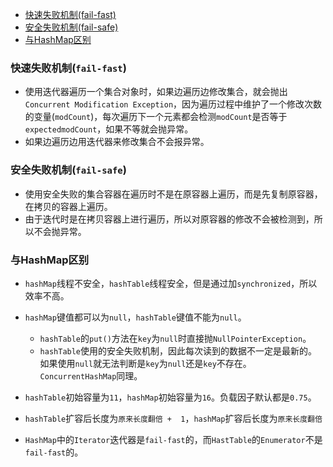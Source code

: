 * [快速失败机制(fail\-fast)](#%E5%BF%AB%E9%80%9F%E5%A4%B1%E8%B4%A5%E6%9C%BA%E5%88%B6fail-fast)
* [安全失败机制(fail\-safe)](#%E5%AE%89%E5%85%A8%E5%A4%B1%E8%B4%A5%E6%9C%BA%E5%88%B6fail-safe)
* [与HashMap区别](#%E4%B8%8Ehashmap%E5%8C%BA%E5%88%AB)

### 快速失败机制(`fail-fast`)

- 使用迭代器遍历一个集合对象时，如果边遍历边修改集合，就会抛出`Concurrent Modification Exception`，因为遍历过程中维护了一个修改次数的变量(`modCount`)，每次遍历下一个元素都会检测`modCount`是否等于`expectedmodCount`，如果不等就会抛异常。
- 如果边遍历边用迭代器来修改集合不会报异常。

### 安全失败机制(`fail-safe`)

- 使用安全失败的集合容器在遍历时不是在原容器上遍历，而是先复制原容器，在拷贝的容器上遍历。
- 由于迭代时是在拷贝容器上进行遍历，所以对原容器的修改不会被检测到，所以不会抛异常。

### 与HashMap区别

- `hashMap`线程不安全，`hashTable`线程安全，但是通过加`synchronized`，所以效率不高。

- `hashMap`键值都可以为`null`，`hashTable`键值不能为`null`。

  - `hashTable`的`put()`方法在`key`为`null`时直接抛`NullPointerException`。
  - `hashTable`使用的安全失败机制，因此每次读到的数据不一定是最新的。如果使用`null`就无法判断是`key`为`null`还是`key`不存在。`ConcurrentHashMap`同理。

- `hashTable`初始容量为`11`，`hashMap`初始容量为`16`。负载因子默认都是`0.75`。

- `hashTable`扩容后长度为`原来长度翻倍 +  1`，`hashMap`扩容后长度为`原来长度翻倍 `

- `HashMap`中的`Iterator`迭代器是`fail-fast`的，而`HastTable`的`Enumerator`不是`fail-fast`的。

  

